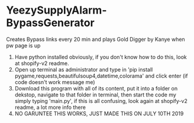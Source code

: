 # YeezySupplyAlarm-BypassGenerator
Creates Bypass links every 20 min and plays Gold Digger by Kanye when pw page is up


1. Have python installed obviously, if you don't know how to do this, look at shopify-v2 readme.
2. Open up terminal as administrator and type in 'pip install pygame,requests,beautifulsoup4,datetime,colorama' and click enter (if code doesn't work message me)
3. Download this program with all of its content, put it into a folder on dekstop, navigate to that folder in terminal, then start the code my simply typing 'main.py', if this is all confusing, look again at shopify-v2 readme, a lot more info there
4. NO GARUNTEE THIS WORKS, JUST MADE THIS ON JULY 10TH 2019
